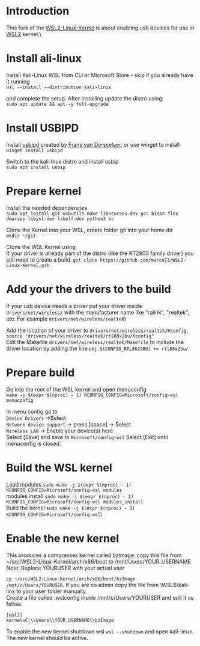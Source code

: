 # Introduction

This fork of the [WSL2-Linux-Kernel](https://github.com/microsoft/WSL2-Linux-Kernel) is about enabling usb devices for use in [WSL2](https://docs.microsoft.com/en-us/windows/wsl/about#what-is-wsl-2) kernel.\
# Install ali-linux

Install Kali-Linux WSL from CLI or Microsoft Store - skip if you already have it running\
`wsl --install --distribution kali-linux`

and complete the setup. After installing update the distro using:\
`sudo apt update && apt -y full-upgrade`

# Install USBIPD
Install [usbipd](https://github.com/dorssel/usbipd-win/releases/latest) created by [Frans van Dorsselaer](https://github.com/dorsselaer), or use winget to install\
`winget install usbipd`

Switch to the kali-lnux distro and install usbip\
`sudo apt install usbip`

# Prepare kernel

Install the needed dependencies\
`sudo apt install git usbutils make libncurses-dev gcc bison flex dwarves libssl-dev libelf-dev python3 bc`

Clone the Kernel into your WSL, create folder git into your home dir\
`mkdir ~/git`

Clone the WSL Kernel using\
If your driver is already part of the distro (like the RT2800 family driver) you still need to create a build. 
`git clone https://github.com/marco73/WSL2-Linux-Kernel.git`

# Add your the drivers to the build
If your usb device needs a driver put your driver inside `drivers/net/wireless/` with the manufacturer name like "ralink", "realtek", etc. For example `drivers/net/wireless/realtek`\

Add the location of your driver to `drivers/net/wireless/realtek/Kconfig`, `source "drivers/net/wireless/realtek/rtl88x2bu/Kconfig"`\
Edit the Makefile `drivers/net/wireless/realtek/Makefile` to include the driver location by adding the line `obj-$(CONFIG_RTL8822BU) += rtl88x2bu/`

# Prepare build
Go into the root of the WSL kernel and open menuconfig\
`make -j $(expr $(nproc) - 1) KCONFIG_CONFIG=Microsoft/config-wsl menuconfig`

In menu config go to\
`Device Drivers` ->Select\
`Network device support` -> press [space] -> Select\
`Wireless LAN` -> Enable your device(s) here\
Select [Save] and save to `Microsoft/config-wsl`
Select [Exit] until menuconfig is closed.

# Build the WSL kernel

Load modules `sudo make -j $(expr $(nproc) - 1) KCONFIG_CONFIG=Microsoft/config-wsl modules`\
modules install `sudo make -j $(expr $(nproc) - 1) KCONFIG_CONFIG=Microsoft/config-wsl modules_install`\
Build the kernel `sudo make -j $(expr $(nproc) - 1) KCONFIG_CONFIG=Microsoft/config-wsl`\

# Enable the new kernel

This produces a compresses kernel called bzImage. copy this file from ~/src/WSL2-Linux-Kernel/arch/x86/boot to /mnt/Users/YOUR_USERNAME\
Note: Replace YOURUSER with your actual user

`cp ~/src/WSL2-Linux-Kernel/arch/x86/boot/bzImage /mnt/c/Users/YOURUSER`. If you are no admin copy the file from \\WSL$\kali-linx to your user folder manually\
Create a file called .wslconfig inside /mnt/c/Users/YOURUSER and edit it as follow:
```
[wsl2]
kernel=C:\\Users\\YOUR_USERNAME\\bzImage
```
To enable the new kernel shutdown wsl `wsl --shutdown` and open kali-linux. The new kernel should be active.




